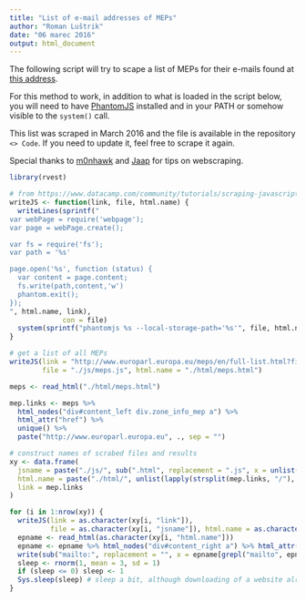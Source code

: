 ```yaml
---
title: "List of e-mail addresses of MEPs"
author: "Roman Luštrik"
date: "06 marec 2016"
output: html_document
---
```


The following script will try to scape a list of MEPs for their e-mails found at [this address](http://www.europarl.europa.eu/meps/en/full-list.html?filter=all&leg=).

For this method to work, in addition to what is loaded in the script below, you will need to have [PhantomJS](http://phantomjs.org/) installed and in your PATH or somehow visible to the `system()` call.

This list was scraped in March 2016 and the file is available in the repository `<> Code`. If you need to update it, feel free to scrape it again.

Special thanks to [m0nhawk](http://stackoverflow.com/users/1030110/m0nhawk) and [Jaap](http://stackoverflow.com/users/2204410/jaap) for tips on webscraping.

```r
library(rvest)

# from https://www.datacamp.com/community/tutorials/scraping-javascript-generated-data-with-r
writeJS <- function(link, file, html.name) {
  writeLines(sprintf("
var webPage = require('webpage');
var page = webPage.create();

var fs = require('fs');
var path = '%s'

page.open('%s', function (status) {
  var content = page.content;
  fs.write(path,content,'w')
  phantom.exit();
});
", html.name, link),
             con = file)
  system(sprintf("phantomjs %s --local-storage-path='%s'", file, html.name))
}

# get a list of all MEPs
writeJS(link = "http://www.europarl.europa.eu/meps/en/full-list.html?filter=all&leg=",
        file = "./js/meps.js", html.name = "./html/meps.html")

meps <- read_html("./html/meps.html")

mep.links <- meps %>%
  html_nodes("div#content_left div.zone_info_mep a") %>%
  html_attr("href") %>%
  unique() %>%
  paste("http://www.europarl.europa.eu", ., sep = "")

# construct names of scrabed files and results
xy <- data.frame(
  jsname = paste("./js/", sub(".html", replacement = ".js", x = unlist(lapply(strsplit(mep.links, "/"), "[", 7))), sep = ""),
  html.name = paste("./html/", unlist(lapply(strsplit(mep.links, "/"), "[", 7)), sep = ""),
  link = mep.links
)

for (i in 1:nrow(xy)) {
  writeJS(link = as.character(xy[i, "link"]),
          file = as.character(xy[i, "jsname"]), html.name = as.character(xy[i, "html.name"]))
  epname <- read_html(as.character(xy[i, "html.name"]))
  epname <- epname %>% html_nodes("div#content_right a") %>% html_attr("href")
  write(sub("mailto:", replacement = "", x = epname[grepl("mailto", epname)]), file = "meps.txt", append = TRUE)
  sleep <- rnorm(1, mean = 3, sd = 1)
  if (sleep <= 0) sleep <- 1
  Sys.sleep(sleep) # sleep a bit, although downloading of a website already takes long
}
```

